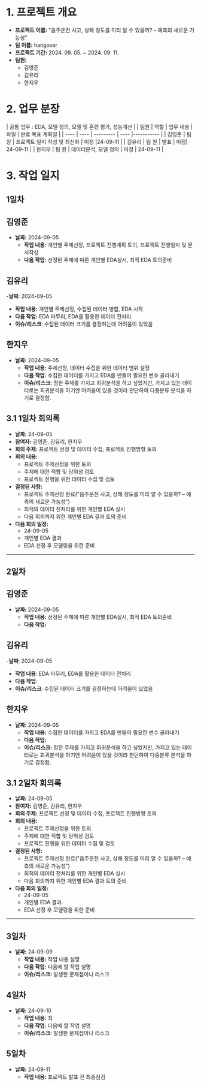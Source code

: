 # 1. 프로젝트 개요
- **프로젝트 이름:**  "음주운전 사고, 상해 정도를 미리 알 수 있을까? – 예측의 새로운 가능성"
- **팀 이름:** hangover
- **프로젝트 기간:** 2024. 09. 05. ~ 2024. 09. 11.
- **팀원:**
  - 김영준
  - 김유리
  - 한지우

# 2. 업무 분장
| 공통 업무 : EDA, 모델 정의, 모델 및 훈련 평가, 성능개선 |
| 팀원 | 역할 | 업무 내용 | 파일 | 완료 목표 계획일 |
| ---- | ---- | --------- | ---- |----------- |
| 김영준 | 팀 장 | 프로젝트 일지 작성 및 최신화 | 미정 |24-09-11 |
| 김유리 | 팀 원 | 발표  | 미정| 24-09-11 |
| 한지우 | 팀 원 | 데이터분석, 모델 정의 | 미정 | 24-09-11 |




# 3. 작업 일지

## 1일차
## 김영준
- **날짜:** 2024-09-05
  - **작업 내용:** 개인별 주제선정, 프로젝트 진행계획 토의, 프로젝트 진행일지 및 문서작성
  - **다음 작업:** 선정된 주제에 따른 개인별 EDA실시, 최적 EDA 토의준비

## 김유리
-**날짜**: 2024-09-05
  - **작업 내용:** 개인별 주제선정, 수집된 데이터 병합, EDA 시작
  - **다음 작업:**  EDA 마무리, EDA를 활용한 데이터 전처리
  - **이슈/리스크**: 수집된 데이터 크기를 결정하는데 어려움이 있었음

## 한지우
- **날짜:** 2024-09-05
  - **작업 내용:** 주제선정, 데이터 수집을 위한 데이터 범위 설정
  - **다음 작업:** 수집한 데이터를 가지고 EDA를 만들어 필요한 변수 골라내기
  - **이슈/리스크:** 정한 주제를 가지고 회귀분석을 하고 싶었지만, 가지고 있는 데이터로는 회귀분석을 하기엔 어려움이 있을 것이라 판단하여 다중분류 분석을 하기로 결정함.


## 3.1  1일차 회의록
- **날짜:** 24-09-05
- **참여자:** 김영준, 김유리, 한지우
- **회의 주제:** 프로젝트 선정 및 데이터 수집, 프로젝트 진행방향 토의
- **회의 내용:**
  - 프로젝트 주제선정을 위한 토의
  - 주제에 대한 적합 및 당위성 검토
  - 프로젝트 진행을 위한 데이터 수집 및 검토
- **결정된 사항:** 
  - 프로젝트 주제선정 완료("음주운전 사고, 상해 정도를 미리 알 수 있을까? – 예측의 새로운 가능성")
  - 최적의 데이터 전처리를 위한 개인별 EDA 실시
  - 다음 회의까지 위한 개인별 EDA 결과 토의 준비
- **다음 회의 일정:** 
  - 24-09-05  
  - 개인별 EDA 결과
  - EDA 선정 후 모델링을 위한 준비
---
## 2일차
## 김영준
- **날짜:** 2024-09-05
  - **작업 내용:** 선정된 주제에 따른 개인별 EDA실시, 최적 EDA 토의준비
  - **다음 작업:** 

## 김유리
-**날짜**: 2024-09-05
- **작업 내용**: EDA 마무리, EDA를 활용한 데이터 전처리
- **다음 작업**: 
- **이슈/리스크**: 수집된 데이터 크기를 결정하는데 어려움이 있었음

## 한지우
- **날짜:** 2024-09-05
  - **작업 내용:** 수집한 데이터를 가지고 EDA를 만들어 필요한 변수 골라내기
  - **다음 작업:** 
  - **이슈/리스크:** 정한 주제를 가지고 회귀분석을 하고 싶었지만, 가지고 있는 데이터로는 회귀분석을 하기엔 어려움이 있을 것이라 판단하여 다중분류 분석을 하기로 결정함.

## 3.1  2일차 회의록
- **날짜:** 24-09-05
- **참여자:** 김영준, 김유리, 한지우
- **회의 주제:** 프로젝트 선정 및 데이터 수집, 프로젝트 진행방향 토의
- **회의 내용:**
  - 프로젝트 주제선정을 위한 토의
  - 주제에 대한 적합 및 당위성 검토
  - 프로젝트 진행을 위한 데이터 수집 및 검토
- **결정된 사항:** 
  - 프로젝트 주제선정 완료("음주운전 사고, 상해 정도를 미리 알 수 있을까? – 예측의 새로운 가능성")
  - 최적의 데이터 전처리를 위한 개인별 EDA 실시
  - 다음 회의까지 위한 개인별 EDA 결과 토의 준비
- **다음 회의 일정:** 
  - 24-09-05  
  - 개인별 EDA 결과.
  - EDA 선정 후 모델링을 위한 준비

---

## 3일차

- **날짜:** 24-09-09
  - **작업 내용:** 작업 내용 설명
  - **다음 작업:** 다음에 할 작업 설명
  - **이슈/리스크:** 발생한 문제점이나 리스크


## 4일차

- **날짜:** 24-09-10
  - **작업 내용:** 최
  - **다음 작업:** 다음에 할 작업 설명
  - **이슈/리스크:** 발생한 문제점이나 리스크


## 5일차

- **날짜:** 24-09-11
  - **작업 내용:** 프로젝트 발표 전 최종점검

  

